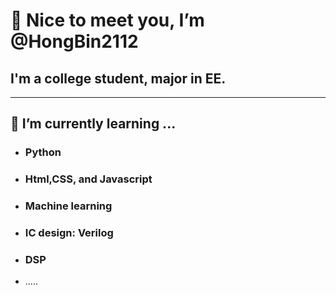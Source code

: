 # 👋 Nice to meet you, I’m @HongBin2112


## I'm a college student, major in EE.

---

## 🌱 I’m currently learning ...  
- ### Python
- ### Html,CSS, and Javascript
- ### Machine learning
- ### IC design: Verilog
- ### DSP
- .....




<!---
HongBin2112/HongBin2112 is a ✨ special ✨ repository because its `README.md` (this file) appears on your GitHub profile.
You can click the Preview link to take a look at your changes.
- 💞️ I’m looking to collaborate on ...

- 📫 How to reach me ...
- 👀 I’m interested in
--->
